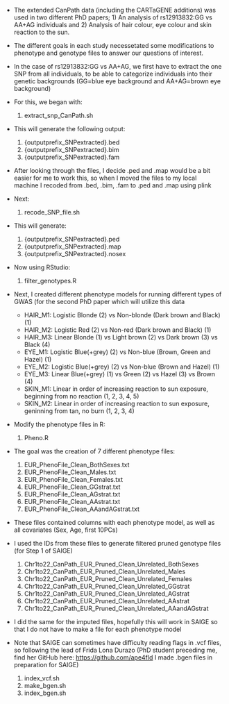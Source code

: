 - The extended CanPath data (including the CARTaGENE additions) was used in two different PhD papers; 1) An analysis of rs12913832:GG vs AA+AG individuals and 2) Analysis of hair colour, eye colour and skin reaction to the sun.
- The different goals in each study necessetated some modifications to phenotype and genotype files to answer our questions of interest.
- In the case of rs12913832:GG vs AA+AG, we first have to extract the one SNP from all individuals, to be able to categorize individuals into their genetic backgrounds (GG=blue eye background and AA+AG=brown eye background)
- For this, we began with:
  1. extract_snp_CanPath.sh

- This will generate the following output:
  1. {outputprefix_SNPextracted}.bed
  2. {outputprefix_SNPextracted}.bim
  3. {outputprefix_SNPextracted}.fam
 
- After looking through the files, I decide .ped and .map would be a bit easier for me to work this, so when I moved the files to my local machine I recoded from .bed, .bim, .fam to .ped and .map using plink
- Next:
  1. recode_SNP_file.sh
 
- This will generate:
  1. {outputprefix_SNPextracted}.ped
  2. {outputprefix_SNPextracted}.map
  3. {outputprefix_SNPextracted}.nosex
 
- Now using RStudio:
  1. filter_genotypes.R
 
- Next, I created different phenotype models for running different types of GWAS (for the second PhD paper which will utilize this data
  - HAIR_M1: Logistic Blonde (2) vs Non-blonde (Dark brown and Black) (1)
  - HAIR_M2: Logistic Red (2) vs Non-red (Dark brown and Black) (1)
  - HAIR_M3: Linear Blonde (1) vs Light brown (2) vs Dark brown (3) vs Black (4)
  - EYE_M1: Logistic Blue(+grey) (2) vs Non-blue (Brown, Green and Hazel) (1)
  - EYE_M2: Logistic Blue(+grey) (2) vs Non-blue (Brown and Hazel) (1)
  - EYE_M3: Linear Blue(+grey) (1) vs Green (2) vs Hazel (3) vs Brown (4)
  - SKIN_M1: Linear in order of increasing reaction to sun exposure, beginning from no reaction (1, 2, 3, 4, 5)
  - SKIN_M2: Linear in order of increasing reaction to sun exposure, geninning from tan, no burn (1, 2, 3, 4)
 
- Modify the phenotype files in R:
  1. Pheno.R
 
- The goal was the creation of 7 different phenotype files:
  1. EUR_PhenoFile_Clean_BothSexes.txt
  2. EUR_PhenoFile_Clean_Males.txt
  3. EUR_PhenoFile_Clean_Females.txt
  4. EUR_PhenoFile_Clean_GGstrat.txt
  5. EUR_PhenoFile_Clean_AGstrat.txt
  6. EUR_PhenoFile_Clean_AAstrat.txt
  7. EUR_PhenoFile_Clean_AAandAGstrat.txt
- These files contained columns with each phenotype model, as well as all covariates (Sex, Age, first 10PCs)
- I used the IDs from these files to generate filtered pruned genotype files (for Step 1 of SAIGE)
  1. Chr1to22_CanPath_EUR_Pruned_Clean_Unrelated_BothSexes
  2. Chr1to22_CanPath_EUR_Pruned_Clean_Unrelated_Males
  3. Chr1to22_CanPath_EUR_Pruned_Clean_Unrelated_Females
  4. Chr1to22_CanPath_EUR_Pruned_Clean_Unrelated_GGstrat
  5. Chr1to22_CanPath_EUR_Pruned_Clean_Unrelated_AGstrat
  6. Chr1to22_CanPath_EUR_Pruned_Clean_Unrelated_AAstrat
  7. Chr1to22_CanPath_EUR_Pruned_Clean_Unrelated_AAandAGstrat
- I did the same for the imputed files, hopefully this will work in SAIGE so that I do not have to make a file for each phenotype model

- Note that SAIGE can sometimes have difficulty reading flags in .vcf files, so following the lead of Frida Lona Durazo (PhD student preceding me, find her GitHub here: https://github.com/ape4fld I made .bgen files in preparation for SAIGE)
  1. index_vcf.sh
  2. make_bgen.sh
  3. index_bgen.sh
